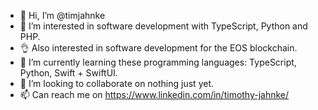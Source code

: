 - 👋 Hi, I’m @timjahnke
- 👀 I’m interested in software development with TypeScript, Python and PHP. 
- 👌 Also interested in software development for the EOS blockchain. 
- 🌱 I’m currently learning these programming languages: TypeScript, Python, Swift + SwiftUI. 
- 💞️ I’m looking to collaborate on nothing just yet. 
- 📫 Can reach me on https://www.linkedin.com/in/timothy-jahnke/ 

